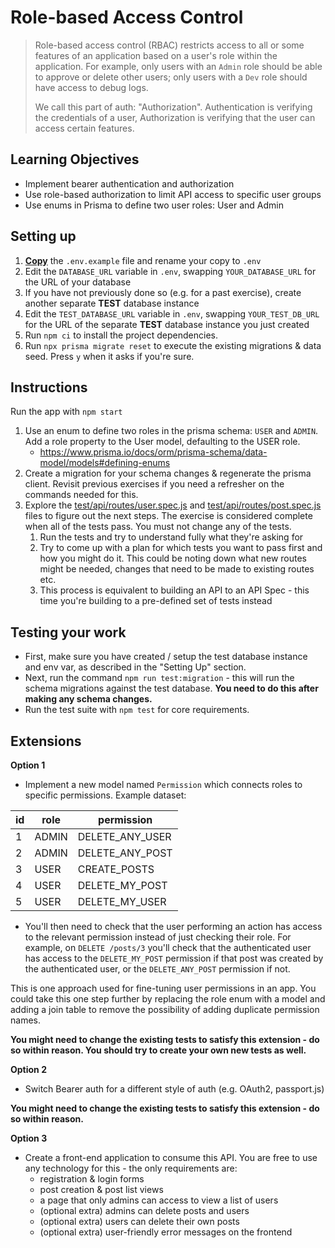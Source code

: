 # Role-based Access Control

> Role-based access control (RBAC) restricts access to all or some features of an application based on a user's role within the application. For example, only users with an `Admin` role should be able to approve or delete other users; only users with a `Dev` role should have access to debug logs.
>
> We call this part of auth: "Authorization". Authentication is verifying the credentials of a user, Authorization is verifying that the user can access certain features.

## Learning Objectives

- Implement bearer authentication and authorization
- Use role-based authorization to limit API access to specific user groups
- Use enums in Prisma to define two user roles: User and Admin

## Setting up

1. <u>**Copy**</u> the `.env.example` file and rename your copy to `.env`
2. Edit the `DATABASE_URL` variable in `.env`, swapping `YOUR_DATABASE_URL` for the URL of your database
3. If you have not previously done so (e.g. for a past exercise), create another separate **TEST** database instance
4. Edit the `TEST_DATABASE_URL` variable in `.env`, swapping `YOUR_TEST_DB_URL` for the URL of the separate **TEST** database instance you just created
5. Run `npm ci` to install the project dependencies.
6. Run `npx prisma migrate reset` to execute the existing migrations & data seed. Press `y` when it asks if you're sure.

## Instructions

Run the app with `npm start`

1. Use an enum to define two roles in the prisma schema: `USER` and `ADMIN`. Add a role property to the User model, defaulting to the USER role.
    - https://www.prisma.io/docs/orm/prisma-schema/data-model/models#defining-enums
2. Create a migration for your schema changes & regenerate the prisma client. Revisit previous exercises if you need a refresher on the commands needed for this.
3. Explore the [test/api/routes/user.spec.js](./test/api/routes/user.spec.js) and [test/api/routes/post.spec.js](./test/api/routes/post.spec.js) files to figure out the next steps. The exercise is considered complete when all of the tests pass. You must not change any of the tests.
    1. Run the tests and try to understand fully what they're asking for
    2. Try to come up with a plan for which tests you want to pass first and how you might do it. This could be noting down what new routes might be needed, changes that need to be made to existing routes etc.
    3. This process is equivalent to building an API to an API Spec - this time you're building to a pre-defined set of tests instead

## Testing your work

- First, make sure you have created / setup the test database instance and env var, as described in the "Setting Up" section.
- Next, run the command `npm run test:migration` - this will run the schema migrations against the test database. **You need to do this after making any schema changes.**
- Run the test suite with `npm test` for core requirements.

## Extensions

**Option 1**
- Implement a new model named `Permission` which connects roles to specific permissions. Example dataset:

| id | role | permission  |
|---|---|---|
| 1 | ADMIN | DELETE_ANY_USER |
| 2 | ADMIN | DELETE_ANY_POST |
| 3 | USER | CREATE_POSTS |
| 4 | USER | DELETE_MY_POST |
| 5 | USER | DELETE_MY_USER |

- You'll then need to check that the user performing an action has access to the relevant permission instead of just checking their role. For example, on `DELETE /posts/3` you'll check that the authenticated user has access to the `DELETE_MY_POST` permission if that post was created by the authenticated user, or the `DELETE_ANY_POST` permission if not.

This is one approach used for fine-tuning user permissions in an app. You could take this one step further by replacing the role enum with a model and adding a join table to remove the possibility of adding duplicate permission names.

**You might need to change the existing tests to satisfy this extension - do so within reason. You should try to create your own new tests as well.**

**Option 2**
- Switch Bearer auth for a different style of auth (e.g. OAuth2, passport.js)

**You might need to change the existing tests to satisfy this extension - do so within reason.**

**Option 3**
- Create a front-end application to consume this API. You are free to use any technology for this - the only requirements are:
    - registration & login forms
    - post creation & post list views
    - a page that only admins can access to view a list of users
    - (optional extra) admins can delete posts and users
    - (optional extra) users can delete their own posts
    - (optional extra) user-friendly error messages on the frontend
